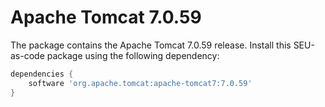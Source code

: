 # Apache Tomcat 7.0.59

The package contains the Apache Tomcat 7.0.59 release. Install this SEU-as-code package using the following dependency:
```groovy
dependencies {
	software 'org.apache.tomcat:apache-tomcat7:7.0.59'
}
```

